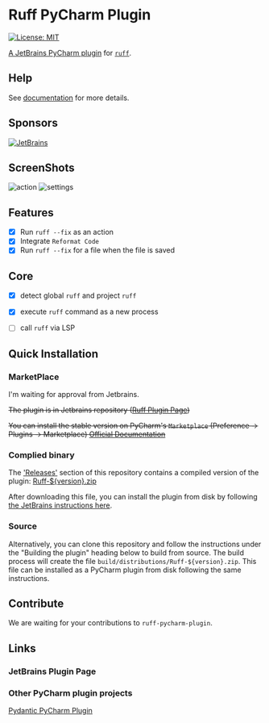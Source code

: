 # Ruff PyCharm Plugin
[![License: MIT](https://img.shields.io/badge/License-MIT-yellow.svg)](https://opensource.org/licenses/MIT)

[//]: # ([![]&#40;https://img.shields.io/jetbrains/plugin/v/20574&#41;]&#40;https://plugins.jetbrains.com/plugin/20574-ruff&#41;)
[A JetBrains PyCharm plugin](https://plugins.jetbrains.com/plugin/20574-ruff) for [`ruff`](https://github.com/charliermarsh/ruff).

## Help
See [documentation](https://koxudaxi.github.io/ruff-pycharm-plugin/) for more details.

## Sponsors
[![JetBrains](https://avatars.githubusercontent.com/u/60931315?s=200&v=4)](https://github.com/JetBrainsOfficial)

## ScreenShots
![action](https://raw.githubusercontent.com/koxudaxi/ruff-pycharm-plugin/main/docs/action.png)
![settings](https://raw.githubusercontent.com/koxudaxi/ruff-pycharm-plugin/main/docs/settings.png)

<!-- Plugin description -->
## Features
- [x] Run `ruff --fix` as an action
- [x] Integrate `Reformat Code`
- [x] Run `ruff --fix` for a file when the file is saved

## Core
- [x] detect global `ruff` and project `ruff`
- [x] execute `ruff` command as a new process
- [ ] call `ruff` via LSP


<!-- Plugin description end -->

## Quick Installation
### MarketPlace
I'm waiting for approval from Jetbrains.

~~The plugin is in Jetbrains repository ([Ruff Plugin Page](https://plugins.jetbrains.com/plugin/20574-ruff))~~

~~You can install the stable version on PyCharm's `Marketplace` (Preference -> Plugins -> Marketplace) [Official Documentation](https://www.jetbrains.com/help/idea/managing-plugins.html)~~

[//]: # (![search plugin]&#40;search_plugin.png&#41;)

### Complied binary
The ['Releases'](https://github.com/koxudaxi/ruff-pycharm-plugin/releases/) section of this repository contains a compiled version of the plugin: [Ruff-${version}.zip](https://github.com/koxudaxi/ruff-pycharm-plugin/releases/latest/)

After downloading this file, you can install the plugin from disk by following [the JetBrains instructions here](https://www.jetbrains.com/help/pycharm/plugins-settings.html).

### Source
Alternatively, you can clone this repository and follow the instructions under the "Building the plugin" heading below to build from source.
The build process will create the file `build/distributions/Ruff-${version}.zip`.
This file can be installed as a PyCharm plugin from disk following the same instructions.


## Contribute
We are waiting for your contributions to `ruff-pycharm-plugin`.


## Links
### JetBrains Plugin Page

### Other PyCharm plugin projects
[Pydantic PyCharm Plugin](https://github.com/koxudaxi/pydantic-pycharm-plugin/)

